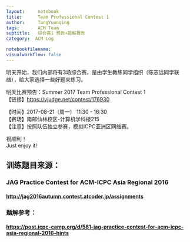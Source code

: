 ```yaml
---
layout:     notebook
title:      Team Professional Contest 1
author:     TangYuanqing
tags: 		ACM Team
subtitle:   综合赛1 预告+题解报告
category:  ACM Log

notebookfilename:
visualworkflow: false
---
```


明天开始，我们内部将有3场综合赛，是由学生教练同学组织（陈志远同学联络），给大家选择一些好题来练习。  

明天比赛预告：Summer 2017 Team Professional Contest 1  
【链接】<https://vjudge.net/contest/176930>  

【时间】2017-08-21（周一） 11:30 - 16:30  
【赛场】南邮仙林校区-计算机学科楼215  
【注意】按照队伍独立参赛，模拟ICPC亚洲区网络赛。  

祝顺利！  
Just enjoy it!  

## 训练题目来源：  
### JAG Practice Contest for ACM-ICPC Asia Regional 2016  
#### <http://jag2016autumn.contest.atcoder.jp/assignments>  

### 题解参考：  
####   <https://post.icpc-camp.org/d/581-jag-practice-contest-for-acm-icpc-asia-regional-2016-hints>
